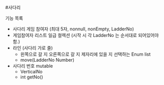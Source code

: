 #사다리

기능 목록

- 사다리 게임 참여자 (최대 5자, nonnull, nonEmpty, LadderNo)
- 게임참여자 리스트 일급 컬렉션 (시작 시 각 LadderNo 는 순서대로 되어있어야 함.)
- 라인 (사다리 가로 줄)
  - 왼쪽으로 갈 지 오른쪽으로 갈 지 제자리에 있을 지 선택하는 Enum list
  - move(LadderNo Number)
- 사다리 번호 mutable
  - VerticalNo
  - int getNo()
